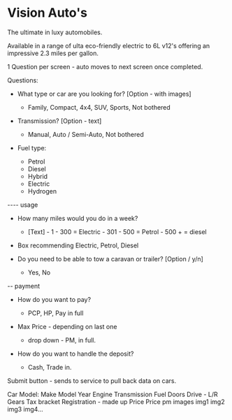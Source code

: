 # Vision Auto's
The ultimate in luxy automobiles.

Available in a range of ulta eco-friendly electric to 6L v12's offering an impressive 2.3 miles per gallon.


1 Question per screen - auto moves to next screen once completed.

Questions:

- What type or car are you looking for?     [Option - with images]
  - Family, Compact, 4x4, SUV, Sports, Not bothered

- Transmission? [Option - text]
  - Manual, Auto / Semi-Auto,  Not bothered

- Fuel type:
  - Petrol
  - Diesel
  - Hybrid
  - Electric
  - Hydrogen


---- usage


- How many miles would you do in a week?
  - [Text] - 1 - 300 = Electric
          - 301 - 500 = Petrol
          - 500 + = diesel

- Box recommending Electric, Petrol, Diesel

- Do you need to be able to tow a caravan or trailer? [Option / y/n]
  - Yes, No
  

-- payment

- How do you want to pay?
  - PCP, HP, Pay in full

- Max Price - depending on last one
    - drop down - PM, in full.

- How do you want to handle the deposit?
  - Cash, Trade in.

Submit button - sends to service to pull back data on cars.

Car Model:
    Make
    Model
    Year
    Engine
    Transmission
    Fuel
    Doors
    Drive - L/R
    Gears
    Tax bracket
    Registration - made up
    Price
    Price pm
    images
        img1
        img2
        img3
        img4...
    